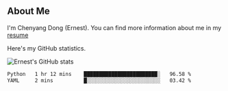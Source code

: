 ## About Me

I'm Chenyang Dong (Ernest). You can find more information about me in my [resume](https://github.com/ernestDong/resume)

Here's my GitHub statistics.

![Ernest's GitHub stats](https://github-readme-stats.vercel.app/api?username=ErnestDong&show_icons=true?count_private=true)

<!--START_SECTION:waka-->

```txt
Python   1 hr 12 mins    ████████████████████████░   96.58 %
YAML     2 mins          █░░░░░░░░░░░░░░░░░░░░░░░░   03.42 %
```

<!--END_SECTION:waka-->
